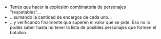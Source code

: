 
* Tenés que hacer la explosión combinatoria de personajes "respetables"...
* ...sumando la cantidad de encargos de cada uno...
* ...y verificando finalmente que superen el valor que se pide. Eso no lo podés saber hasta no tener la lista de posibles personajes que formen el batallón.